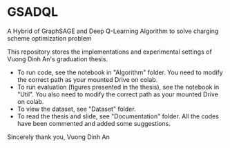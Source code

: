 # GSADQL
A Hybrid of GraphSAGE and Deep Q-Learning Algorithm to solve charging scheme optimization problem

This repository stores the implementations and experimental settings of Vuong Dinh An's graduation thesis.
- To run code, see the notebook in "Algorithm" folder. You need to modify the correct path as your mounted Drive on colab.
- To run evaluation (figures presented in the thesis), see the notebook in "Util". You also need to modify the correct path as your mounted Drive on colab.
- To view the dataset, see "Dataset" folder.
- To read the thesis and slide, see "Documentation" folder.
All the codes have been commented and added some suggestions.

Sincerely thank you,
Vuong Dinh An
